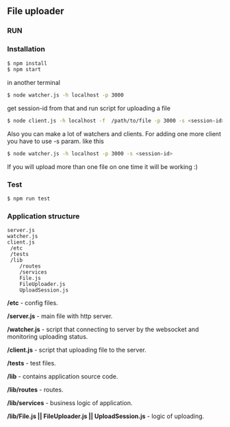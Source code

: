 
File uploader
------------------------------------------------------
### RUN

### Installation
```sh
$ npm install
$ npm start
```
in another terminal
```sh
$ node watcher.js -h localhost -p 3000
```
 get session-id from that and run script for uploading a file
```sh
$ node client.js -h localhost -f  /path/to/file -p 3000 -s <session-id>
```

Also you can make a lot of watchers and clients. For adding one more client you have to use -s param. like this
```sh
$ node watcher.js -h localhost -p 3000 -s <session-id>
```

If you will upload more than one file on one time it will be working :)

### Test
```sh
$ npm run test
```

### Application structure
```
server.js
watcher.js
client.js
 /etc
 /tests
 /lib
    /routes
    /services
    File.js
    FileUploader.js
    UploadSession.js
```

**/etc** - config files.

**/server.js** - main file with http server.

**/watcher.js** - script that connecting to server by the websocket and monitoring uploading status.

**/client.js** - script that uploading file to the server.

**/tests** - test files.

**/lib** - contains application source code.

**/lib/routes** - routes.

**/lib/services** - business logic of application.

**/lib/File.js || FileUploader.js || UploadSession.js** - logic of uploading.


